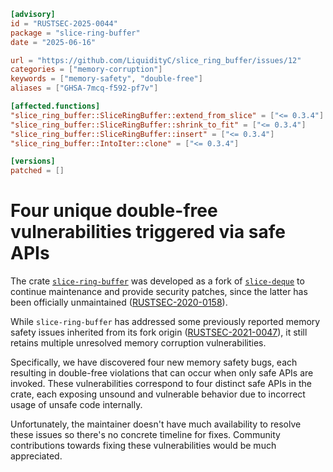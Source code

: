 ```toml
[advisory]
id = "RUSTSEC-2025-0044"
package = "slice-ring-buffer"
date = "2025-06-16"

url = "https://github.com/LiquidityC/slice_ring_buffer/issues/12"
categories = ["memory-corruption"]
keywords = ["memory-safety", "double-free"]
aliases = ["GHSA-7mcq-f592-pf7v"]

[affected.functions]
"slice_ring_buffer::SliceRingBuffer::extend_from_slice" = ["<= 0.3.4"]
"slice_ring_buffer::SliceRingBuffer::shrink_to_fit" = ["<= 0.3.4"]
"slice_ring_buffer::SliceRingBuffer::insert" = ["<= 0.3.4"]
"slice_ring_buffer::IntoIter::clone" = ["<= 0.3.4"]

[versions]
patched = []
```

# Four unique double-free vulnerabilities triggered via safe APIs

The crate [`slice-ring-buffer`](https://crates.io/crates/slice-ring-buffer) was developed as a fork of [`slice-deque`](https://crates.io/crates/slice-deque) to continue maintenance and provide security patches, since the latter has been officially unmaintained ([RUSTSEC-2020-0158](https://rustsec.org/advisories/RUSTSEC-2020-0158.html)).

While `slice-ring-buffer` has addressed some previously reported memory safety issues inherited from its fork origin ([RUSTSEC-2021-0047](https://rustsec.org/advisories/RUSTSEC-2021-0047.html)), it still retains multiple unresolved memory corruption vulnerabilities.

Specifically, we have discovered four new memory safety bugs, each resulting in double-free violations that can occur when only safe APIs are invoked. These vulnerabilities correspond to four distinct safe APIs in the crate, each exposing unsound and vulnerable behavior due to incorrect usage of unsafe code internally.

Unfortunately, the maintainer doesn't have much availability to resolve these issues so there's no concrete timeline for fixes. Community contributions towards fixing these vulnerabilities would be much appreciated.
